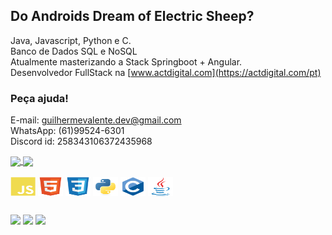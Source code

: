 ## Do Androids Dream of Electric Sheep?

Java, Javascript, Python e C. <br/>
Banco de Dados SQL e NoSQL <br/>
Atualmente masterizando a Stack Springboot + Angular. <br/>
Desenvolvedor FullStack na [www.actdigital.com](https://actdigital.com/pt) <br/>

### Peça ajuda!
E-mail: guilhermevalente.dev@gmail.com <br/>
WhatsApp: (61)99524-6301 <br/>
Discord id: 258343106372435968



<a href=https://github.com/anuraghazra/github-readme-stats>
  <img height=130 align="center" src="https://github-readme-stats.vercel.app/api?username=jud-as&hide=contribs&show_icons=true&theme=shades-of-purple"/>
</a>
<a href="https://github.com/anuraghazra/convoychat">
  <img height=130 align="center" src="https://github-readme-stats.vercel.app/api/top-langs?username=jud-as&layout=compact&langs_count=8&card_width=320&theme=shades-of-purple" />
</a>



<div style="display: inline_block"><br>
  <img align="center" alt="jud-as-Js" height="30" width="40" src="https://raw.githubusercontent.com/devicons/devicon/master/icons/javascript/javascript-plain.svg">
  <img align="center" alt="jud-as-HTML" height="30" width="40" src="https://raw.githubusercontent.com/devicons/devicon/master/icons/html5/html5-original.svg">
  <img align="center" alt="jud-as-CSS" height="30" width="40" src="https://raw.githubusercontent.com/devicons/devicon/master/icons/css3/css3-original.svg">
  <img align="center" alt="jud-as-Python" height="30" width="40" src="https://raw.githubusercontent.com/devicons/devicon/master/icons/python/python-original.svg">
  <img align="center" alt="jud-as-C++" height="30" width="40" src="https://raw.githubusercontent.com/devicons/devicon/master/icons/c/c-original.svg">
  <img align="center" alt="jud-as-Java" height="30" width="40" src="https://raw.githubusercontent.com/devicons/devicon/master/icons/java/java-original.svg">
</div>


##

<div> 
  <a href="https://instagram.com/gyago_082" target="_blank"><img src="https://img.shields.io/badge/-Instagram-%23E4405F?style=for-the-badge&logo=instagram&logoColor=white" target="_blank"></a> 
  <a href = "mailto:guilhermevalente.dev@gmail.com"><img src="https://img.shields.io/badge/-Gmail-%23333?style=for-the-badge&logo=gmail&logoColor=white" target="_blank"></a>
  <a href="https://www.linkedin.com/in/guilherme-yago-valente-b18535265" target="_blank"><img src="https://img.shields.io/badge/-LinkedIn-%230077B5?style=for-the-badge&logo=linkedin&logoColor=white" target="_blank"></a> 
</div>

  

